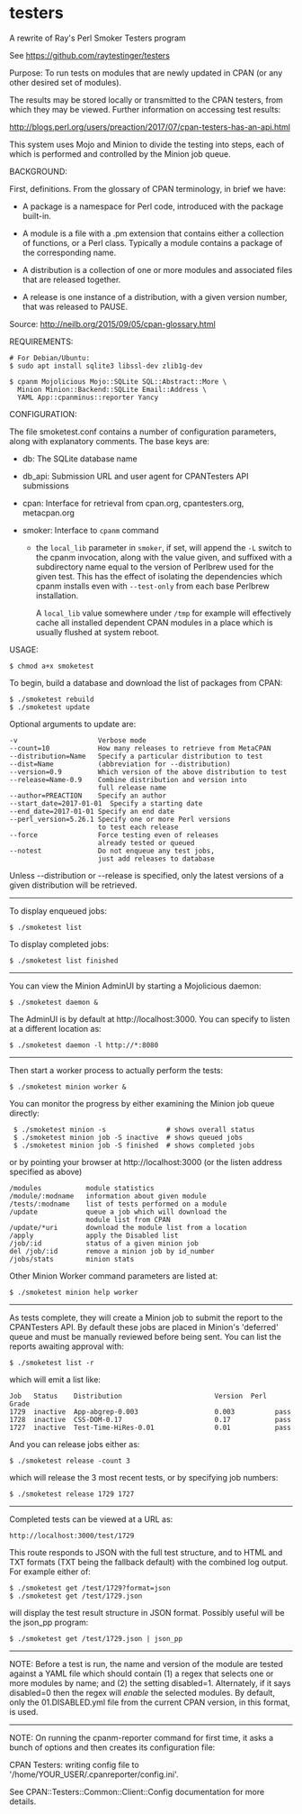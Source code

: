 # testers
A rewrite of Ray's Perl Smoker Testers program

See https://github.com/raytestinger/testers

Purpose: To run tests on modules that are newly updated in CPAN
(or any other desired set of modules).

The results may be stored locally or transmitted to the CPAN testers,
from which they may be viewed.  Further information on accessing test
results:

http://blogs.perl.org/users/preaction/2017/07/cpan-testers-has-an-api.html

This system uses Mojo and Minion to divide the testing into steps,
each of which is performed and controlled by the Minion job queue.

BACKGROUND:

First, definitions. From the glossary of CPAN terminology, in brief we have:

  * A package is a namespace for Perl code, introduced with the
    package built-in.

  * A module is a file with a .pm extension that contains either a
    collection of functions, or a Perl class. Typically a module
    contains a package of the corresponding name.

  * A distribution is a collection of one or more modules and
    associated files that are released together.
  
  * A release is one instance of a distribution, with a given version
    number, that was released to PAUSE.

Source: http://neilb.org/2015/09/05/cpan-glossary.html

REQUIREMENTS:

    # For Debian/Ubuntu:
    $ sudo apt install sqlite3 libssl-dev zlib1g-dev

    $ cpanm Mojolicious Mojo::SQLite SQL::Abstract::More \
      Minion Minion::Backend::SQLite Email::Address \
      YAML App::cpanminus::reporter Yancy

CONFIGURATION:

The file smoketest.conf contains a number of configuration parameters,
along with explanatory comments.  The base keys are:

  * db: The SQLite database name

  * db_api: Submission URL and user agent for CPANTesters API
    submissions

  * cpan: Interface for retrieval from cpan.org, cpantesters.org,
    metacpan.org

  * smoker: Interface to `cpanm` command

    - the `local_lib` parameter in `smoker`, if set, will append the
      `-L` switch to the cpanm invocation, along with the value given,
      and suffixed with a subdirectory name equal to the version of
      Perlbrew used for the given test.  This has the effect of
      isolating the dependencies which cpanm installs even with
      `--test-only` from each base Perlbrew installation.

      A `local_lib` value somewhere under `/tmp` for example will
      effectively cache all installed dependent CPAN modules in a
      place which is usually flushed at system reboot.

USAGE:

    $ chmod a+x smoketest

To begin, build a database and download the list of packages from
CPAN:

    $ ./smoketest rebuild
    $ ./smoketest update

Optional arguments to update are:

    -v                    Verbose mode
    --count=10            How many releases to retrieve from MetaCPAN
    --distribution=Name   Specify a particular distribution to test
    --dist=Name           (abbreviation for --distribution)
    --version=0.9         Which version of the above distribution to test
    --release=Name-0.9    Combine distribution and version into
                          full release name
    --author=PREACTION    Specify an author
    --start_date=2017-01-01  Specify a starting date
    --end_date=2017-01-01 Specify an end date
    --perl_version=5.26.1 Specify one or more Perl versions
                          to test each release
    --force               Force testing even of releases
                          already tested or queued
    --notest              Do not enqueue any test jobs,
                          just add releases to database

Unless --distribution or --release is specified, only the latest
versions of a given distribution will be retrieved.

---

To display enqueued jobs:

    $ ./smoketest list

To display completed jobs:

    $ ./smoketest list finished

---

You can view the Minion AdminUI by starting a Mojolicious daemon:

    $ ./smoketest daemon &

The AdminUI is by default at http://localhost:3000.  You can specify
to listen at a different location as:

    $ ./smoketest daemon -l http://*:8080

---

Then start a worker process to actually perform the tests:

    $ ./smoketest minion worker &

You can monitor the progress by either examining the Minion job queue
directly:

     $ ./smoketest minion -s               # shows overall status
     $ ./smoketest minion job -S inactive  # shows queued jobs
     $ ./smoketest minion job -S finished  # shows completed jobs

or by pointing your browser at http://localhost:3000 (or the listen
address specified as above)

    /modules           module statistics
    /module/:modname   information about given module
    /tests/:modname    list of tests performed on a module
    /update            queue a job which will download the
                       module list from CPAN
    /update/*uri       download the module list from a location
    /apply             apply the Disabled list
    /job/:id           status of a given minion job
    del /job/:id       remove a minion job by id_number
    /jobs/stats        minion stats

Other Minion Worker command parameters are listed at:

    $ ./smoketest minion help worker

---

As tests complete, they will create a Minion job to submit the report
to the CPANTesters API.  By default these jobs are placed in Minion's
'deferred' queue and must be manually reviewed before being sent.  You
can list the reports awaiting approval with:

    $ ./smoketest list -r

which will emit a list like:

    Job   Status    Distribution                       Version  Perl  Grade
    1729  inactive  App-abgrep-0.003                   0.003          pass
    1728  inactive  CSS-DOM-0.17                       0.17           pass
    1727  inactive  Test-Time-HiRes-0.01               0.01           pass

And you can release jobs either as:

    $ ./smoketest release -count 3

which will release the 3 most recent tests, or by specifying job
numbers:

    $ ./smoketest release 1729 1727

---

Completed tests can be viewed at a URL as:

    http://localhost:3000/test/1729

This route responds to JSON with the full test structure, and to HTML
and TXT formats (TXT being the fallback default) with the combined log
output.  For example either of:

    $ ./smoketest get /test/1729?format=json
    $ ./smoketest get /test/1729.json

will display the test result structure in JSON format.  Possibly
useful will be the json_pp program:

    $ ./smoketest get /test/1729.json | json_pp

---

NOTE: Before a test is run, the name and version of the module are
tested against a YAML file which should contain (1) a regex that
selects one or more modules by name; and (2) the setting disabled=1.
Alternately, if it says disabled=0 then the regex will *enable* the
selected modules.  By default, only the 01.DISABLED.yml file from
the current CPAN version, in this format, is used.

---

NOTE: On running the cpanm-reporter command for first time, it asks a
bunch of options and then creates its configuration file:

  CPAN Testers: writing config file to '/home/YOUR_USER/.cpanreporter/config.ini'.

See CPAN::Testers::Common::Client::Config documentation for more
details.

